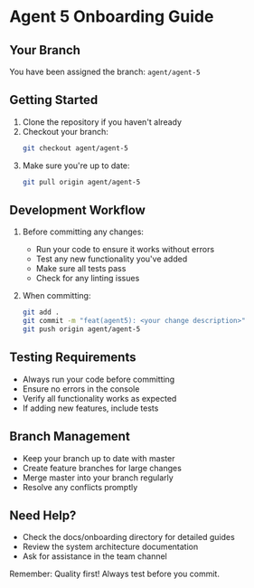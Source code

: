 # Agent 5 Onboarding Guide

## Your Branch
You have been assigned the branch: `agent/agent-5`

## Getting Started
1. Clone the repository if you haven't already
2. Checkout your branch:
   ```bash
   git checkout agent/agent-5
   ```
3. Make sure you're up to date:
   ```bash
   git pull origin agent/agent-5
   ```

## Development Workflow
1. Before committing any changes:
   - Run your code to ensure it works without errors
   - Test any new functionality you've added
   - Make sure all tests pass
   - Check for any linting issues

2. When committing:
   ```bash
   git add .
   git commit -m "feat(agent5): <your change description>"
   git push origin agent/agent-5
   ```

## Testing Requirements
- Always run your code before committing
- Ensure no errors in the console
- Verify all functionality works as expected
- If adding new features, include tests

## Branch Management
- Keep your branch up to date with master
- Create feature branches for large changes
- Merge master into your branch regularly
- Resolve any conflicts promptly

## Need Help?
- Check the docs/onboarding directory for detailed guides
- Review the system architecture documentation
- Ask for assistance in the team channel

Remember: Quality first! Always test before you commit. 